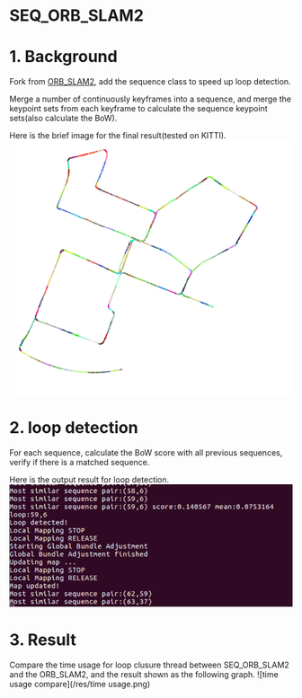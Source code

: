 # SEQ_ORB_SLAM2
# 1. Background
Fork from [ORB_SLAM2](https://github.com/raulmur/ORB_SLAM2), add the sequence class to speed up loop detection.

Merge a number of continuously keyframes into a sequence, and merge the keypoint sets from each keyframe to calculate the sequence keypoint sets(also calculate the BoW).

Here is the brief image for the final result(tested on KITTI).
![test](/res/result.png)

# 2. loop detection
For each sequence, calculate the BoW score with all previous sequences, verify if there is a matched sequence.

Here is the output result for loop detection.
![sequence match](/res/localmapping.png)

# 3. Result
Compare the time usage for loop clusure thread between SEQ_ORB_SLAM2 and the ORB_SLAM2, and the result shown as the following graph.
![time usage compare](/res/time usage.png)


